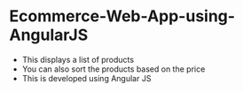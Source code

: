 # Ecommerce-Web-App-using-AngularJS
<ul>
<li>This displays a list of products</li>
<li>You can also sort the products based on the price</li>
<li>This is developed using Angular JS</li>
 </ul>
